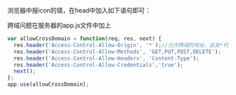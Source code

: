 浏览器中报icon的错，在head中加入如下语句即可：

<link rel="shortcut icon" href="#" />

跨域问题在服务器的app.js文件中加上

```javascript
var allowCrossDomain = function(req, res, next) {
  res.header('Access-Control-Allow-Origin', '*');//允许跨域的地址，此处*代表都可以
  res.header('Access-Control-Allow-Methods', 'GET,PUT,POST,DELETE');
  res.header('Access-Control-Allow-Headers', 'Content-Type');
  res.header('Access-Control-Allow-Credentials','true');
  next();
};
app.use(allowCrossDomain);
```


